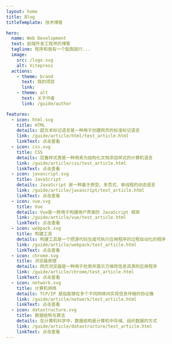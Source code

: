 ```yaml
---
layout: home
title: Blog
titleTemplate: 技术博客

hero:
  name: Web Development
  text: 前端开发工程师的博客
  tagline: 程序和我有一个能跑就行...
  image:
    src: /logo.svg
    alt: Vitepress
  actions:
    - theme: brand
      text: 我的项目
      link:
    - theme: alt
      text: 关于作者
      link: /guide/author

features:
  - icon: html.svg
    title: HTML
    details: 超文本标记语言是一种用于创建网页的标准标记语言
    link: /guide/article/html/test_article.html
    linkText: 点击查看
  - icon: css.svg
    title: CSS
    details: 层叠样式表是一种用来为结构化文档添加样式的计算机语言
    link: /guide/article/css/test_article.html
    linkText: 点击查看
  - icon: javascript.svg
    title: JavaScript
    details: JavaScript 是一种基于原型、多范式、单线程的动态语言
    link: /guide/article/javascript/test_article.html
    linkText: 点击查看
  - icon: vue.svg
    title: Vue
    details: Vue是一款用于构建用户界面的 JavaScript 框架
    link: /guide/article/vue/test_article.html
    linkText: 点击查看
  - icon: webpack.svg
    title: 构建工具
    details: 构建工具是一个把源代码生成可执行应用程序的过程自动化的程序
    link: /guide/article/webpack/test_article.html
    linkText: 点击查看
  - icon: chrome.svg
    title: 浏览器原理
    details: 网页浏览器是一种用于检索并展示万维网信息资源的应用程序
    link: /guide/article/chrome/test_article.html
    linkText: 点击查看
  - icon: network.svg
    title: 计算机网络
    details: TCP/IP 是指能够在多个不同网络间实现信息传输的协议簇
    link: /guide/article/network/test_article.html
    linkText: 点击查看
  - icon: datastructure.svg
    title: 数据结构与算法
    details: 在计算机科学中，数据结构是计算机中存储、组织数据的方式
    link: /guide/article/datastructure/test_article.html
    linkText: 点击查看
---
```


<VPHero/>

